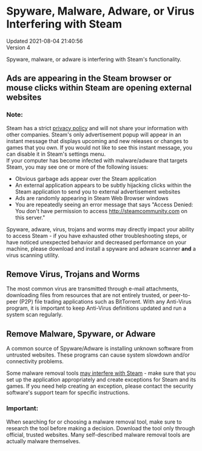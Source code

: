 # Spyware, Malware, Adware, or Virus Interfering with Steam
Updated 2021-08-04 21:40:56  
Version 4  

Spyware, malware, or adware is interfering with Steam's functionality.  
  
## Ads are appearing in the Steam browser or mouse clicks within Steam are opening external websites
  ### Note:
Steam has a strict [privacy policy](https://store.steampowered.com/privacy_agreement) and will not share your information with other companies. Steam's only advertisement popup will appear in an instant message that displays upcoming and new releases or changes to games that you own. If you would not like to see this instant message, you can disable it in Steam's settings menu.  
If your computer has become infected with malware/adware that targets Steam, you may see one or more of the following issues:  
  
* Obvious garbage ads appear over the Steam application
* An external application appears to be subtly hijacking clicks within the Steam application to send you to external advertisement websites
* Ads are randomly appearing in Steam Web Browser windows
* You are repeatedly seeing an error message that says "Access Denied: You don't have permission to access http://steamcommunity.com on this server."
  
Spyware, adware, virus, trojans and worms may directly impact your ability to access Steam - if you have exhausted other troubleshooting steps, or have noticed unexpected behavior and decreased performance on your machine, please download and install a spyware and adware scanner **and** a virus scanning utility.  
  
## Remove Virus, Trojans and Worms
The most common virus are transmitted through e-mail attachments, downloading files from resources that are not entirely trusted, or peer-to-peer (P2P) file trading applications such as BitTorrent.  With any Anti-Virus program, it is important to keep Anti-Virus definitions updated and run a system scan regularly.  
  
## Remove Malware, Spyware, or Adware
A common source of Spyware/Adware is installing unknown software from untrusted websites.  These programs can cause system slowdown and/or connectivity problems.  
  
Some malware removal tools [may interfere with Steam](https://help.steampowered.com/en/faqs/view/1F39-DCB4-FF28-5748) - make sure that you set up the application appropriately and create exceptions for Steam and its games. If you need help creating an exception, please contact the security software's support team for specific instructions.  
  
  ### Important:
When searching for or choosing a malware removal tool, make sure to research the tool before making a decision. Download the tool only through official, trusted websites. Many self-described malware removal tools are actually malware themselves.